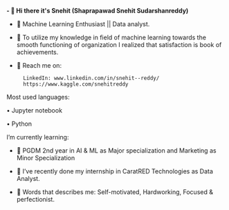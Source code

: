 **- 👋 Hi there it's Snehit (Shaprapawad Snehit Sudarshanreddy)**

- 💞️ Machine Learning Enthusiast || Data analyst.

- 👀 To utilize my knowledge in field of machine learning towards the smooth functioning of organization I realized that satisfaction is book of achievements. 


- 👀 Reach me on:

		LinkedIn: www.linkedin.com/in/snehit--reddy/
		https://www.kaggle.com/snehitreddy

Most used languages:

•	Jupyter notebook

•	Python



I’m currently learning:  

- 🌱 PGDM 2nd year in AI & ML as Major specialization and Marketing as Minor Specialization


- 💞️ I’ve recently done my internship in CaratRED Technologies as Data Analyst.


- 👀 Words that describes me: Self-motivated, Hardworking, Focused & perfectionist.

